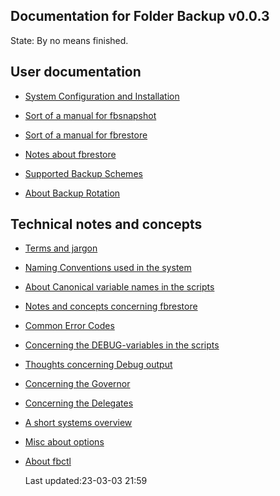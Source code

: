 Documentation for Folder Backup  v0.0.3
---------------------------------------

State: By no means finished.

## User documentation

* [System  Configuration and Installation](https://github.com/McUsr/FB/blob/main/Docs/User/SystemInstallation.md)

* [Sort of a manual for fbsnapshot](https://github.com/McUsr/FB/blob/main/Docs/User/fbsnapshot-manual.md)

* [Sort of a manual for fbrestore](https://github.com/McUsr/FB/blob/main/Docs/User/fbrestore-manual.md)

* [Notes about fbrestore](https://github.com/McUsr/FB/blob/main/Docs/User/fbrestore.md)

* [Supported Backup Schemes](https://github.com/McUsr/FB/blob/main/Docs/User/BackupSchemes.md)
	
* [About Backup Rotation](https://github.com/McUsr/FB/blob/main/Docs/User/BackupRotation.md)

## Technical notes and concepts

* [Terms and jargon
](https://github.com/McUsr/FB/blob/main/Docs/technical/termsandjargon.md)

* [Naming Conventions used in the
	system](https://github.com/McUsr/FB/blob/main/Docs/technical/namingconventions.md)

* [About Canonical variable names in the scripts](https://github.com/McUsr/FB/blob/main/Docs/technical/CanonicalVarNames.md)

* [Notes and concepts concerning
	fbrestore](https://github.com/McUsr/FB/blob/main/Docs/technical/fbrestore-tech.md)

* [Common Error Codes](https://github.com/McUsr/FB/blob/main/Docs/technical/commonerrorcodes.md)

* [Concerning the DEBUG-variables in the scripts](https://github.com/McUsr/FB/blob/main/Docs/technical/DEBUG-variables.md)

* [Thoughts concerning Debug output](https://github.com/McUsr/FB/blob/main/Docs/technical/DebugOutput.md)

* [Concerning the Governor](https://github.com/McUsr/FB/blob/main/Docs/technical/Governor.md)

* [Concerning the Delegates](https://github.com/McUsr/FB/blob/main/Docs/technical/DelegateSkeleton.md)

* [A short systems overview](https://github.com/McUsr/FB/blob/main/Docs/technical/systemsoverview.md)

* [Misc about options](https://github.com/McUsr/FB/blob/main/Docs/technical/aboutOptions.md)

* [About fbctl](https://github.com/McUsr/FB/blob/main/Docs/technical/fbctl.md)


  Last updated:23-03-03 21:59
